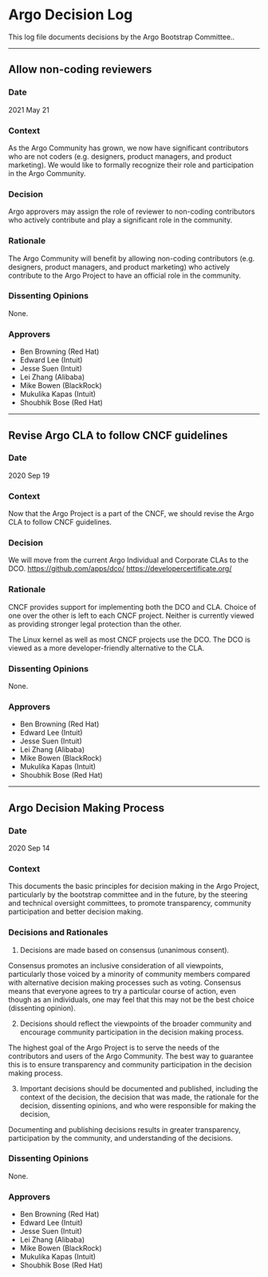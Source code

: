 # Argo Decision Log

This log file documents decisions by the Argo Bootstrap Committee..

---
## Allow non-coding reviewers

### Date

2021 May 21

### Context

As the Argo Community has grown, we now have significant contributors who are not coders (e.g. designers, product managers, and product marketing). We would like to formally recognize their role and participation in the Argo Community.

### Decision

Argo approvers may assign the role of reviewer to  non-coding contributors who actively contribute and play a significant role in the community.

### Rationale

The Argo Community will benefit by allowing non-coding contributors (e.g. designers, product managers, and product marketing) who actively contribute to the Argo Project to have an official role in the community.

### Dissenting Opinions

None.

### Approvers
* Ben Browning (Red Hat)
* Edward Lee (Intuit)
* Jesse Suen (Intuit)
* Lei Zhang (Alibaba)
* Mike Bowen (BlackRock)
* Mukulika Kapas (Intuit)
* Shoubhik Bose (Red Hat)

---
## Revise Argo CLA to follow CNCF guidelines

### Date

2020 Sep 19

### Context

Now that the Argo Project is a part of the CNCF, we should revise the Argo CLA to follow CNCF guidelines.

### Decision

We will move from the current Argo Individual and Corporate CLAs to the DCO.
https://github.com/apps/dco/
https://developercertificate.org/

### Rationale

CNCF provides support for implementing both the DCO and CLA. Choice of one over the other is left to each CNCF project. Neither is currently viewed as providing stronger legal protection than the other.

The Linux kernel as well as most CNCF projects use the DCO. The DCO is viewed as a more developer-friendly alternative to the CLA.

### Dissenting Opinions

None.

### Approvers
* Ben Browning (Red Hat)
* Edward Lee (Intuit)
* Jesse Suen (Intuit)
* Lei Zhang (Alibaba)
* Mike Bowen (BlackRock)
* Mukulika Kapas (Intuit)
* Shoubhik Bose (Red Hat)

---
## Argo Decision Making Process

### Date
2020 Sep 14

### Context

This documents the basic principles for decision making in the Argo Project, particularly by the bootstrap committee and in the future, by the steering and technical oversight committees, to promote transparency, community participation and better decision making.

### Decisions and Rationales

1) Decisions are made based on consensus (unanimous consent).

Consensus promotes an inclusive consideration of all viewpoints, particularly those voiced by a minority of community members compared with alternative decision making processes such as voting. Consensus means that everyone agrees to try a particular course of action, even though as an individuals, one may feel that this may not be the best choice (dissenting opinion).

2) Decisions should reflect the viewpoints of the broader community and encourage community participation in the decision making process.

The highest goal of the Argo Project is to serve the needs of the contributors and users of the Argo Community. The best way to guarantee this is to ensure transparency and community participation in the decision making process.

3) Important decisions should be documented and published, including the context of the decision, the decision that was made, the rationale for the decision, dissenting opinions, and who were responsible for making the decision,

Documenting and publishing decisions results in greater transparency, participation by the community, and understanding of the decisions.

### Dissenting Opinions

None.

### Approvers
* Ben Browning (Red Hat)
* Edward Lee (Intuit)
* Jesse Suen (Intuit)
* Lei Zhang (Alibaba)
* Mike Bowen (BlackRock)
* Mukulika Kapas (Intuit)
* Shoubhik Bose (Red Hat)
